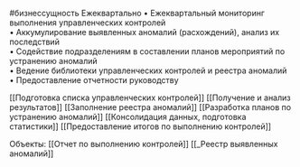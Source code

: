 #бизнессущность 
Ежеквартально
• Ежеквартальный мониторинг выполнения управленческих контролей  
• Аккумулирование выявленных аномалий (расхождений), анализ их последствий  
• Содействие подразделениям в составлении планов мероприятий по устранению аномалий  
• Ведение библиотеки управленческих контролей и реестра аномалий  
• Предоставление отчетности руководству

[[Подготовка списка управленческих контролей]]
[[Получение и анализ результатов]]
[[Заполнение реестра аномалий]]
[[Разработка планов по устранению аномалий]]
[[Консолидация данных, подготовка статистики]]
[[Предоставление итогов по выполнению контролей]]

Объекты:
[[Отчет по выполнению контролей]]
[[_Реестр выявленных аномалий]]


